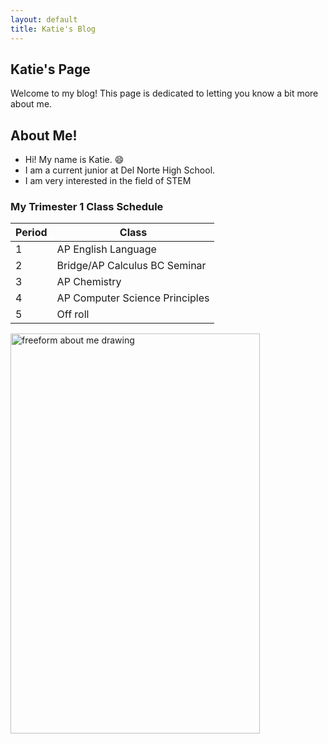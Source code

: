 ```yaml
---
layout: default
title: Katie's Blog
---
```


## Katie's Page
Welcome to my blog! This page is dedicated to letting you know a bit more about me.

## About Me!
- Hi! My name is Katie. 😄
- I am a current junior at Del Norte High School.
- I am very interested in the field of STEM

### My Trimester 1 Class Schedule
| Period |             Class             |
| ----- | ------------------------------ |
|   1   |       AP English Language      |
|   2   | Bridge/AP Calculus BC  Seminar |
|   3   |          AP Chemistry          |
|   4   | AP Computer Science Principles |
|   5   |            Off roll            |

<p><img src="freeform_drawing.jpg" alt="freeform about me drawing" style="float:left;width:399px;height:639.33px;">
</p>